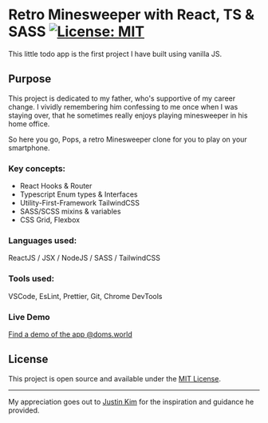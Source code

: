 # Retro Minesweeper with React, TS & SASS [![License: MIT](https://img.shields.io/badge/License-MIT-blue.svg)](https://opensource.org/licenses/MIT)

This little todo app is the first project I have built using vanilla JS.

## Purpose

This project is dedicated to my father, who's supportive of my career change.
I vividly remembering him confessing to me once when I was staying over,
that he sometimes really enjoys playing minesweeper in his home office.

So here you go, Pops, a retro Minesweeper clone for you to play on your smartphone.

### Key concepts:

- React Hooks & Router
- Typescript Enum types & Interfaces
- Utility-First-Framework TailwindCSS
- SASS/SCSS mixins & variables
- CSS Grid, Flexbox

### Languages used:

ReactJS / JSX / NodeJS / SASS / TailwindCSS

### Tools used:

VSCode, EsLint, Prettier, Git, Chrome DevTools

### Live Demo

[Find a demo of the app @doms.world](https://doms.world/minesweeper)

## License

This project is open source and available under the [MIT License](LICENSE).

---

My appreciation goes out to [Justin Kim](https://www.linkedin.com/in/justinkimpro/) for the inspiration and guidance he provided.
